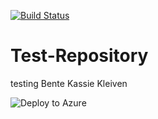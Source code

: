 [![Build Status](https://dev.azure.com/BKKL0707/AzureTrainingBKKL/_apis/build/status/bkkleiven.pipelines-python-django)](https://dev.azure.com/BKKL0707/AzureTrainingBKKL/_build/latest?definitionId=2)
# Test-Repository
testing
Bente Kassie Kleiven


![Deploy to Azure](https://aka.ms/deploytoazurebutton)

